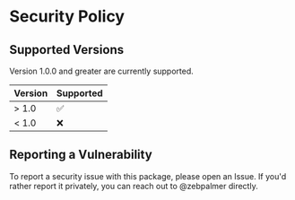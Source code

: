 # Security Policy

## Supported Versions

Version 1.0.0 and greater are currently supported.


| Version | Supported          |
| ------- | ------------------ |
| > 1.0   | :white_check_mark: |
| < 1.0   | :x:                |

## Reporting a Vulnerability

To report a security issue with this package, please open an Issue. If you'd rather report it privately, you can reach out to @zebpalmer directly. 
